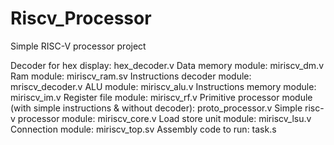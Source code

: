 # Riscv_Processor
Simple RISC-V processor project

Decoder for hex display:
  hex_decoder.v
Data memory module:
  miriscv_dm.v
Ram module:
  miriscv_ram.sv
Instructions decoder module:
  mriscv_decoder.v
ALU module:
  miriscv_alu.v
Instructions memory module:
  miriscv_im.v
Register file module:
  miriscv_rf.v
Primitive processor module (with simple instructions & without decoder):
  proto_processor.v
Simple risc-v processor module:
  miriscv_core.v
Load store unit module:
  miriscv_lsu.v
Connection module:
  miriscv_top.sv
Assembly code to run:
  task.s
